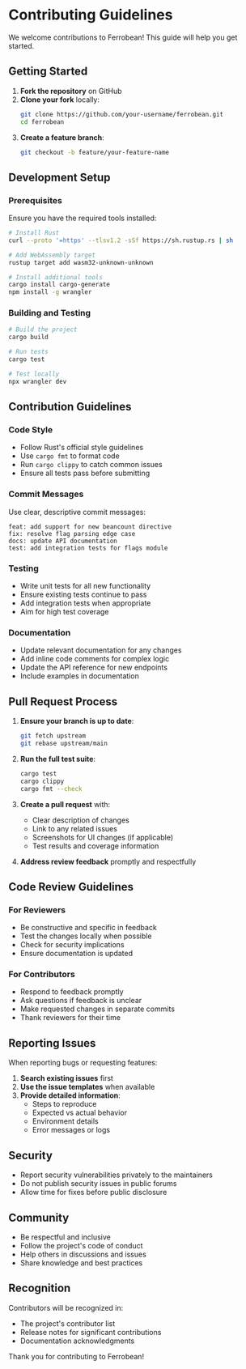 # Contributing Guidelines

We welcome contributions to Ferrobean! This guide will help you get started.

## Getting Started

1. **Fork the repository** on GitHub
2. **Clone your fork** locally:
   ```bash
   git clone https://github.com/your-username/ferrobean.git
   cd ferrobean
   ```
3. **Create a feature branch**:
   ```bash
   git checkout -b feature/your-feature-name
   ```

## Development Setup

### Prerequisites

Ensure you have the required tools installed:

```bash
# Install Rust
curl --proto '=https' --tlsv1.2 -sSf https://sh.rustup.rs | sh

# Add WebAssembly target
rustup target add wasm32-unknown-unknown

# Install additional tools
cargo install cargo-generate
npm install -g wrangler
```

### Building and Testing

```bash
# Build the project
cargo build

# Run tests
cargo test

# Test locally
npx wrangler dev
```

## Contribution Guidelines

### Code Style

- Follow Rust's official style guidelines
- Use `cargo fmt` to format code
- Run `cargo clippy` to catch common issues
- Ensure all tests pass before submitting

### Commit Messages

Use clear, descriptive commit messages:

```
feat: add support for new beancount directive
fix: resolve flag parsing edge case
docs: update API documentation
test: add integration tests for flags module
```

### Testing

- Write unit tests for all new functionality
- Ensure existing tests continue to pass
- Add integration tests when appropriate
- Aim for high test coverage

### Documentation

- Update relevant documentation for any changes
- Add inline code comments for complex logic
- Update the API reference for new endpoints
- Include examples in documentation

## Pull Request Process

1. **Ensure your branch is up to date**:
   ```bash
   git fetch upstream
   git rebase upstream/main
   ```

2. **Run the full test suite**:
   ```bash
   cargo test
   cargo clippy
   cargo fmt --check
   ```

3. **Create a pull request** with:
   - Clear description of changes
   - Link to any related issues
   - Screenshots for UI changes (if applicable)
   - Test results and coverage information

4. **Address review feedback** promptly and respectfully

## Code Review Guidelines

### For Reviewers

- Be constructive and specific in feedback
- Test the changes locally when possible
- Check for security implications
- Ensure documentation is updated

### For Contributors

- Respond to feedback promptly
- Ask questions if feedback is unclear
- Make requested changes in separate commits
- Thank reviewers for their time

## Reporting Issues

When reporting bugs or requesting features:

1. **Search existing issues** first
2. **Use the issue templates** when available
3. **Provide detailed information**:
   - Steps to reproduce
   - Expected vs actual behavior
   - Environment details
   - Error messages or logs

## Security

- Report security vulnerabilities privately to the maintainers
- Do not publish security issues in public forums
- Allow time for fixes before public disclosure

## Community

- Be respectful and inclusive
- Follow the project's code of conduct
- Help others in discussions and issues
- Share knowledge and best practices

## Recognition

Contributors will be recognized in:
- The project's contributor list
- Release notes for significant contributions
- Documentation acknowledgments

Thank you for contributing to Ferrobean!